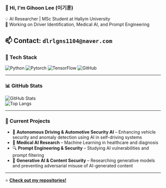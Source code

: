 ### 👋 Hi, I'm Gihoon Lee (이기훈)
💡 AI Researcher | MSc Student at Hallym University  
🔬 Working on Driver Identification, Medical AI, and Prompt Engineering  

📫 **Contact:** `dlrlgns1104@naver.com`
---

### 🚀 Tech Stack
![Python](https://img.shields.io/badge/Python-3776AB?style=for-the-badge&logo=python&logoColor=white)
![Pytorch](https://img.shields.io/badge/PyTorch-EE4C2C?style=for-the-badge&logo=pytorch&logoColor=white)
![TensorFlow](https://img.shields.io/badge/TensorFlow-FF6F00?style=for-the-badge&logo=tensorflow&logoColor=white)
![GitHub](https://img.shields.io/badge/GitHub-181717?style=for-the-badge&logo=github&logoColor=white)

---

### 📊 GitHub Stats  
![GitHub Stats](https://github-readme-stats.vercel.app/api?username=yourusername&show_icons=true&theme=radical)  
![Top Langs](https://github-readme-stats.vercel.app/api/top-langs/?username=yourusername&layout=compact&theme=radical)

---

### 📌 Current Projects
- 🚗 **Autonomous Driving & Automotive Security AI** – Enhancing vehicle security and anomaly detection using AI in self-driving systems  
- 🏥 **Medical AI Research** – Machine Learning in healthcare and diagnosis  
- 🔍 **Prompt Engineering & Security** – Studying AI vulnerabilities and prompt filtering  
- 🎨 **Generative AI & Content Security** – Researching generative models and preventing adversarial misuse of AI-generated content   

---

⭐ **[Check out my repositories!](https://github.com/yourusername?tab=repositories)**  
